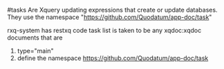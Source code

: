#tasks
Are Xquery updating expressions that create or update databases. 
They use the namespace "https://github.com/Quodatum/app-doc/task"

rxq-system has restxq code
task list is taken to be any xqdoc:xqdoc documents that are
1. type="main"
2. define the namespace https://github.com/Quodatum/app-doc/task
